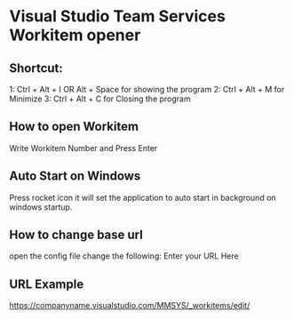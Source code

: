 # Visual Studio Team Services Workitem opener
## Shortcut:

1: Ctrl + Alt + I  OR Alt + Space for showing the program
2: Ctrl + Alt + M for Minimize
3: Ctrl + Alt + C for Closing the program

## How to open Workitem
Write Workitem Number and Press Enter

## Auto Start on Windows
Press rocket icon it will set the application to auto start in background on windows startup.

## How to change base url
open the config file change the following:
<setting name="BaseUrl" serializeAs="String">
   <value>Enter your URL Here</value>
</setting>

## URL Example
https://companyname.visualstudio.com/MMSYS/_workitems/edit/
